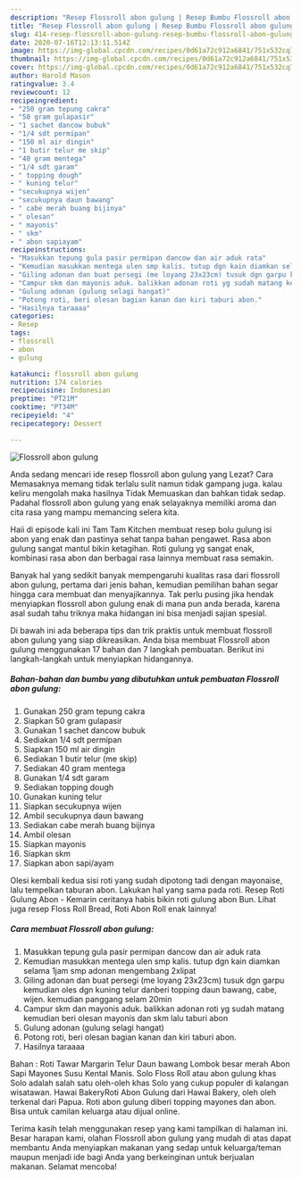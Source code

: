 ```yaml
---
description: "Resep Flossroll abon gulung | Resep Bumbu Flossroll abon gulung Yang Bisa Manjain Lidah"
title: "Resep Flossroll abon gulung | Resep Bumbu Flossroll abon gulung Yang Bisa Manjain Lidah"
slug: 414-resep-flossroll-abon-gulung-resep-bumbu-flossroll-abon-gulung-yang-bisa-manjain-lidah
date: 2020-07-16T12:13:11.514Z
image: https://img-global.cpcdn.com/recipes/0d61a72c912a6841/751x532cq70/flossroll-abon-gulung-foto-resep-utama.jpg
thumbnail: https://img-global.cpcdn.com/recipes/0d61a72c912a6841/751x532cq70/flossroll-abon-gulung-foto-resep-utama.jpg
cover: https://img-global.cpcdn.com/recipes/0d61a72c912a6841/751x532cq70/flossroll-abon-gulung-foto-resep-utama.jpg
author: Harold Mason
ratingvalue: 3.4
reviewcount: 12
recipeingredient:
- "250 gram tepung cakra"
- "50 gram gulapasir"
- "1 sachet dancow bubuk"
- "1/4 sdt permipan"
- "150 ml air dingin"
- "1 butir telur me skip"
- "40 gram mentega"
- "1/4 sdt garam"
- " topping dough"
- " kuning telur"
- "secukupnya wijen"
- "secukupnya daun bawang"
- " cabe merah buang bijinya"
- " olesan"
- " mayonis"
- " skm"
- " abon sapiayam"
recipeinstructions:
- "Masukkan tepung gula pasir permipan dancow dan air aduk rata"
- "Kemudian masukkan mentega ulen smp kalis. tutup dgn kain diamkan selama 1jam smp adonan mengembang 2xlipat"
- "Giling adonan dan buat persegi (me loyang 23x23cm) tusuk dgn garpu kemudian oles dgn kuning telur danberi topping daun bawang, cabe, wijen. kemudian panggang selam 20min"
- "Campur skm dan mayonis aduk. balikkan adonan roti yg sudah matang kemudian beri olesan mayonis dan skm lalu taburi abon"
- "Gulung adonan (gulung selagi hangat)"
- "Potong roti, beri olesan bagian kanan dan kiri taburi abon."
- "Hasilnya taraaaa"
categories:
- Resep
tags:
- flossroll
- abon
- gulung

katakunci: flossroll abon gulung 
nutrition: 174 calories
recipecuisine: Indonesian
preptime: "PT21M"
cooktime: "PT34M"
recipeyield: "4"
recipecategory: Dessert

---
```



![Flossroll abon gulung](https://img-global.cpcdn.com/recipes/0d61a72c912a6841/751x532cq70/flossroll-abon-gulung-foto-resep-utama.jpg)

Anda sedang mencari ide resep flossroll abon gulung yang Lezat? Cara Memasaknya memang tidak terlalu sulit namun tidak gampang juga. kalau keliru mengolah maka hasilnya Tidak Memuaskan dan bahkan tidak sedap. Padahal flossroll abon gulung yang enak selayaknya memiliki aroma dan cita rasa yang mampu memancing selera kita.

Haii di episode kali ini Tam Tam Kitchen membuat resep bolu gulung isi abon yang enak dan pastinya sehat tanpa bahan pengawet. Rasa abon gulung sangat mantul bikin ketagihan. Roti gulung yg sangat enak, kombinasi rasa abon dan berbagai rasa lainnya membuat rasa semakin.

Banyak hal yang sedikit banyak mempengaruhi kualitas rasa dari flossroll abon gulung, pertama dari jenis bahan, kemudian pemilihan bahan segar hingga cara membuat dan menyajikannya. Tak perlu pusing jika hendak menyiapkan flossroll abon gulung enak di mana pun anda berada, karena asal sudah tahu triknya maka hidangan ini bisa menjadi sajian spesial.


Di bawah ini ada beberapa tips dan trik praktis untuk membuat flossroll abon gulung yang siap dikreasikan. Anda bisa membuat Flossroll abon gulung menggunakan 17 bahan dan 7 langkah pembuatan. Berikut ini langkah-langkah untuk menyiapkan hidangannya.

<!--inarticleads1-->

##### Bahan-bahan dan bumbu yang dibutuhkan untuk pembuatan Flossroll abon gulung:

1. Gunakan 250 gram tepung cakra
1. Siapkan 50 gram gulapasir
1. Gunakan 1 sachet dancow bubuk
1. Sediakan 1/4 sdt permipan
1. Siapkan 150 ml air dingin
1. Sediakan 1 butir telur (me skip)
1. Sediakan 40 gram mentega
1. Gunakan 1/4 sdt garam
1. Sediakan  topping dough
1. Gunakan  kuning telur
1. Siapkan secukupnya wijen
1. Ambil secukupnya daun bawang
1. Sediakan  cabe merah buang bijinya
1. Ambil  olesan
1. Siapkan  mayonis
1. Siapkan  skm
1. Siapkan  abon sapi/ayam


Olesi kembali kedua sisi roti yang sudah dipotong tadi dengan mayonaise, lalu tempelkan taburan abon. Lakukan hal yang sama pada roti. Resep Roti Gulung Abon - Kemarin ceritanya habis bikin roti gulung abon Bun. Lihat juga resep Floss Roll Bread, Roti Abon Roll enak lainnya! 

<!--inarticleads2-->

##### Cara membuat Flossroll abon gulung:

1. Masukkan tepung gula pasir permipan dancow dan air aduk rata
1. Kemudian masukkan mentega ulen smp kalis. tutup dgn kain diamkan selama 1jam smp adonan mengembang 2xlipat
1. Giling adonan dan buat persegi (me loyang 23x23cm) tusuk dgn garpu kemudian oles dgn kuning telur danberi topping daun bawang, cabe, wijen. kemudian panggang selam 20min
1. Campur skm dan mayonis aduk. balikkan adonan roti yg sudah matang kemudian beri olesan mayonis dan skm lalu taburi abon
1. Gulung adonan (gulung selagi hangat)
1. Potong roti, beri olesan bagian kanan dan kiri taburi abon.
1. Hasilnya taraaaa


Bahan : Roti Tawar Margarin Telur Daun bawang Lombok besar merah Abon Sapi Mayones Susu Kental Manis. Solo Floss Roll atau abon gulung khas Solo adalah salah satu oleh-oleh khas Solo yang cukup populer di kalangan wisatawan. Hawai BakeryRoti Abon Gulung dari Hawai Bakery, oleh oleh terkenal dari Papua. Roti abon gulung diberi topping mayones dan abon. Bisa untuk camilan keluarga atau dijual online. 

Terima kasih telah menggunakan resep yang kami tampilkan di halaman ini. Besar harapan kami, olahan Flossroll abon gulung yang mudah di atas dapat membantu Anda menyiapkan makanan yang sedap untuk keluarga/teman maupun menjadi ide bagi Anda yang berkeinginan untuk berjualan makanan. Selamat mencoba!
